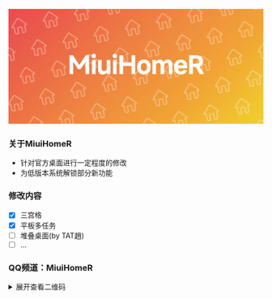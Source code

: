 ![logo](https://github.com/MiuiHomeR/miuihomer.github.io/raw/main/header.png#pic_center)

### 关于MiuiHomeR
- 针对官方桌面进行一定程度的修改
- 为低版本系统解锁部分新功能

### 修改内容
 - [x]  三宫格
 - [x]  平板多任务
 - [ ]  堆叠桌面(by TAT趙)
 - [ ]  ...

### QQ频道：MiuiHomeR
<details>
 <summary>
  展开查看二维码
 </summary>
 <div>
  <img src="https://github.com/MiuiHomeR/miuihomer.github.io/raw/main/QQChannel.jpg" />
 </div>
</details>

